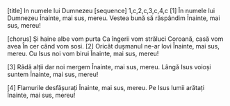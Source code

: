 [title] In numele lui Dumnezeu
[sequence] 1,c,2,c,3,c,4,c
[1]
În numele lui Dumnezeu
Înainte, mai sus, mereu.
Vestea bună să răspândim
Înainte, mai sus, mereu!

[chorus]
Și haine albe vom purta
Ca îngerii vom străluci
Coroană, casă vom avea
În cer când vom sosi.
[2]
Oricât dușmanul ne-ar lovi
Înainte, mai sus, mereu.
Cu Isus noi vom birui
Înainte, mai sus, mereu!

[3]
Râdă alții dar noi mergem
Înainte, mai sus, mereu.
Lângă Isus voioși suntem
Înainte, mai sus, mereu!

[4]
Flamurile desfășurați
Înainte, mai sus, mereu.
Pe Isus lumii arătați
Înainte, mai sus, mereu!

